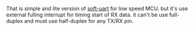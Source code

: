 That is simple and lite version of [soft-uart](https://github.com/liyanboy74/soft-uart) for low speed MCU.
but it's use external fulling interrupt for timing start of RX data.
it can't be use full-duplex and must use half-duplex for any TX/RX pin.